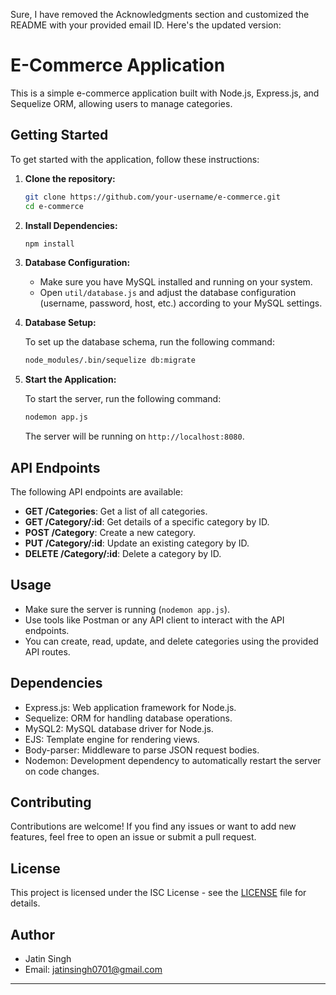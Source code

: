 Sure, I have removed the Acknowledgments section and customized the README with your provided email ID. Here's the updated version:

# E-Commerce Application

This is a simple e-commerce application built with Node.js, Express.js, and Sequelize ORM, allowing users to manage categories.

## Getting Started

To get started with the application, follow these instructions:

1. **Clone the repository:**

   ```bash
   git clone https://github.com/your-username/e-commerce.git
   cd e-commerce
   ```

2. **Install Dependencies:**

   ```bash
   npm install
   ```

3. **Database Configuration:**

   - Make sure you have MySQL installed and running on your system.
   - Open `util/database.js` and adjust the database configuration (username, password, host, etc.) according to your MySQL settings.

4. **Database Setup:**

   To set up the database schema, run the following command:

   ```bash
   node_modules/.bin/sequelize db:migrate
   ```

5. **Start the Application:**

   To start the server, run the following command:

   ```bash
   nodemon app.js
   ```

   The server will be running on `http://localhost:8080`.

## API Endpoints

The following API endpoints are available:

- **GET /Categories**: Get a list of all categories.
- **GET /Category/:id**: Get details of a specific category by ID.
- **POST /Category**: Create a new category.
- **PUT /Category/:id**: Update an existing category by ID.
- **DELETE /Category/:id**: Delete a category by ID.

## Usage

- Make sure the server is running (`nodemon app.js`).
- Use tools like Postman or any API client to interact with the API endpoints.
- You can create, read, update, and delete categories using the provided API routes.

## Dependencies

- Express.js: Web application framework for Node.js.
- Sequelize: ORM for handling database operations.
- MySQL2: MySQL database driver for Node.js.
- EJS: Template engine for rendering views.
- Body-parser: Middleware to parse JSON request bodies.
- Nodemon: Development dependency to automatically restart the server on code changes.

## Contributing

Contributions are welcome! If you find any issues or want to add new features, feel free to open an issue or submit a pull request.

## License

This project is licensed under the ISC License - see the [LICENSE](LICENSE) file for details.

## Author

- Jatin Singh
- Email: jatinsingh0701@gmail.com

---
